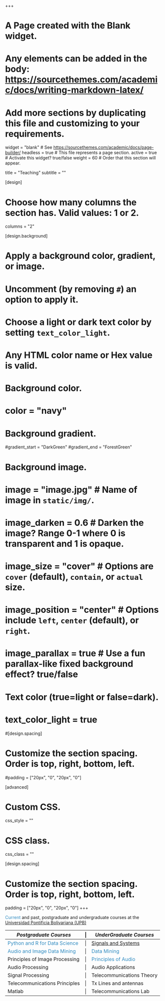 +++
# A Page created with the Blank widget.
# Any elements can be added in the body: https://sourcethemes.com/academic/docs/writing-markdown-latex/
# Add more sections by duplicating this file and customizing to your requirements.

widget = "blank"  # See https://sourcethemes.com/academic/docs/page-builder/
headless = true  # This file represents a page section.
active = true  # Activate this widget? true/false
weight = 60  # Order that this section will appear.

title = "Teaching"
subtitle = ""

[design]
  # Choose how many columns the section has. Valid values: 1 or 2.
  columns = "2"

[design.background]
  # Apply a background color, gradient, or image.
  #   Uncomment (by removing `#`) an option to apply it.
  #   Choose a light or dark text color by setting `text_color_light`.
  #   Any HTML color name or Hex value is valid.

  # Background color.
  # color = "navy"
  
  # Background gradient.
  #gradient_start = "DarkGreen"
  #gradient_end = "ForestGreen"
  
  # Background image.
  # image = "image.jpg"  # Name of image in `static/img/`.
  # image_darken = 0.6  # Darken the image? Range 0-1 where 0 is transparent and 1 is opaque.
  # image_size = "cover"  #  Options are `cover` (default), `contain`, or `actual` size.
  # image_position = "center"  # Options include `left`, `center` (default), or `right`.
  # image_parallax = true  # Use a fun parallax-like fixed background effect? true/false
  
  # Text color (true=light or false=dark).
  # text_color_light = true

#[design.spacing]
  # Customize the section spacing. Order is top, right, bottom, left.
  #padding = ["20px", "0", "20px", "0"]

[advanced]
 # Custom CSS. 
 css_style = ""
 
 # CSS class.
 css_class = ""

 [design.spacing]
  # Customize the section spacing. Order is top, right, bottom, left.
  padding = ["20px", "0", "20px", "0"]
+++

<span style="color:#328cc1">Current</span> and past, postgraduate and undergraduate courses at the [Universidad Pontificia Bolivariana (UPB)](http://www.upb.edu.co/)

| *Postgraduate Courses* | &#124; | *UnderGraduate Courses* |
| -----------------------| --- | ---------------------- | 
| <span style="color:#328cc1">Python and R for Data Science</span>   | &#124; | [Signals and Systems](https://github.com/JoseRZapata/SyS)|
| <span style="color:#328cc1">Audio and Image Data Mining</span> |&#124; |<span style="color:#328cc1">Data Mining</span>   |
| Principles of Image Processing |&#124; | <span style="color:#328cc1">Principles of Audio</span>     |
| Audio Processing   | &#124;  | Audio Applications |
| Signal Processing |&#124; |Telecommunications Theory      |
| Telecommunications Principles |&#124; | Tx Lines and antennas    |
| Matlab     |&#124; | Telecommunications Lab|